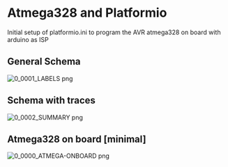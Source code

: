 # Atmega328 and Platformio
Initial setup of platformio.ini to program the AVR atmega328 on board with arduino as ISP

## General Schema
![0_0001_LABELS png](https://user-images.githubusercontent.com/30707020/173197700-8b579155-aa00-4d6b-854d-7a510f06ae23.png)

## Schema with traces
![0_0002_SUMMARY png](https://user-images.githubusercontent.com/30707020/173197602-12b80039-d995-423f-97f8-0d64772dde8c.png)

## Atmega328 on board [minimal]
![0_0000_ATMEGA-ONBOARD png](https://user-images.githubusercontent.com/30707020/173197604-e969854d-99c0-4b58-aad6-6ddd06e63f64.png)

